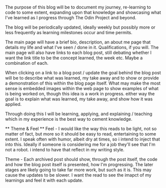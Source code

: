 The purpose of this blog will be to document my journey, re-learning to code to some extent, expanding upon that knowledge and showcasing what I've learned as I progress through The Odin Project and beyond.

The blog will be periodically updated, ideally weekly but possibly more or less frequently as learning milestones occur and time permits. 

The main page will have a brief bio, description, an about me page that details my life and what I've seen / done in it. Qualifications, if you will. 
The main page will also have links to each blog post, still debating whether I want the link title to be the concept learned, the week etc. Maybe a combination of each. 

When clicking on a link to a blog post / update the goal behind the blog post will be to describe what was learned, my take away and to show or provide a demonstration of this within the blog page itself. What may make the most sense is embedded images within the web page to show examples of what is being worked on, though this idea is a work in progress. either way the goal is to explain what was learned, my take away, and show how it was applied. 

Through doing this I will be learning, applying, and explaining / teaching which in my experience is the best way to cement knowledge. 

** Theme & Feel **
Feel - I would like the way this reads to be light, not so matter of fact, but more so it should be easy to read, entertaining to some extent. I speak often with humor, albeit dry at times, so i intend to inject that into this. Ideally if someone is considering me for a job they'll see that I'm not a robot. i intend to have that reflect in my writing style. 

Theme - Each archived post should show, through the post itself, the code and how the blog post itself is presented, how I'm progressing. The later stages are likely going to take far more work, but such as it is. This may cause the updates to be slower. I want the read to see the imapct of my learnings and feel it with each update. 
